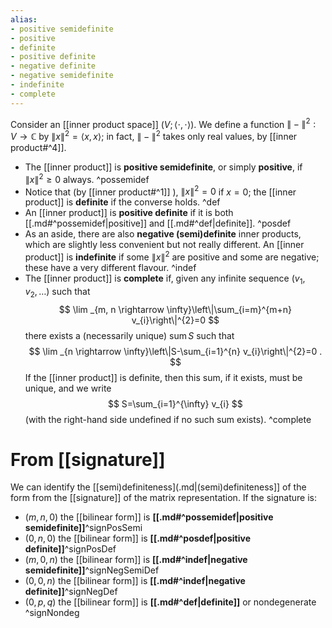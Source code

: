```yaml
---
alias:
- positive semidefinite
- positive
- definite
- positive definite
- negative definite
- negative semidefinite
- indefinite
- complete
---
```

Consider an [[inner product space]] $(V;\langle\cdot,\cdot\rangle)$. We define a function $\|-\|^{2}: V \rightarrow \mathbb{C}$ by $\|x\|^{2}=\langle x, x\rangle ;$ in fact, $\|-\|^{2}$ takes only real values, by [[inner product#^4]].
* The [[inner product]] is **positive semidefinite**, or simply **positive**, if $\|x\|^{2} \geq 0$ always. ^possemidef
*  Notice that (by [[inner product#^1]] ), $\|x\|^{2}=0$ if $x=0$; the [[inner product]] is **definite** if the converse holds. ^def
*  An [[inner product]] is **positive definite** if it is both [[.md#^possemidef|positive]] and [[.md#^def|definite]]. ^posdef
*  As an aside, there are also **negative (semi)definite** inner products, which are slightly less convenient but not really different. An [[inner product]] is **indefinite** if some $\|x\|^{2}$ are positive and some are negative; these have a very different flavour. ^indef
* The [[inner product]] is **complete** if, given any infinite sequence $\left(v_{1}, v_{2}, \ldots\right)$ such that
$$
\lim _{m, n \rightarrow \infty}\left\|\sum_{i=m}^{m+n} v_{i}\right\|^{2}=0
$$
there exists a (necessarily unique) $\operatorname{sum} S$ such that
$$
\lim _{n \rightarrow \infty}\left\|S-\sum_{i=1}^{n} v_{i}\right\|^{2}=0 .
$$
If the [[inner product]] is definite, then this sum, if it exists, must be unique, and we write
$$
S=\sum_{i=1}^{\infty} v_{i}
$$
(with the right-hand side undefined if no such sum exists). ^complete

# From [[signature]]

We can identify the [[semi)definiteness](.md|(semi)definiteness]] of the form from the [[signature]] of the matrix representation.
If the signature is:

- $(m,n,0)$ the [[bilinear form]] is **[[.md#^possemidef|positive semidefinite]]**^signPosSemi
- $(0,n,0)$ the [[bilinear form]] is **[[.md#^posdef|positive definite]]**^signPosDef
- $(m,0,n)$ the [[bilinear form]] is **[[.md#^indef|negative semidefinite]]**^signNegSemiDef
- $(0,0,n)$ the [[bilinear form]] is **[[.md#^indef|negative definite]]**^signNegDef
- $(0,p,q)$  the [[bilinear form]] is **[[.md#^def|definite]]** or nondegenerate ^signNondeg
